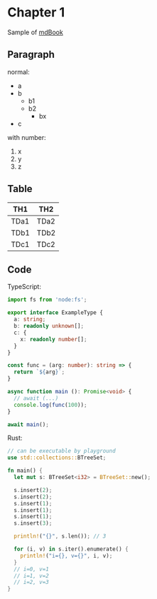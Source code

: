 # Chapter 1

Sample of [mdBook](https://github.com/rust-lang/mdBook)

## Paragraph

normal:

- a
- b
    - b1
    - b2
        - bx
- c

with number:

1. x
2. y
3. z

## Table

| TH1 | TH2 |
| --- | --- |
| TDa1 | TDa2 |
| TDb1 | TDb2 |
| TDc1 | TDc2 |

## Code

TypeScript:

```typescript
import fs from 'node:fs';

export interface ExampleType {
  a: string;
  b: readonly unknown[];
  c: {
    x: readonly number[];
  }
}

const func = (arg: number): string => {
  return `${arg}`;
}

async function main (): Promise<void> {
  // await (...)
  console.log(func(100));
}

await main();
```

Rust:

```rust
// can be executable by playground
use std::collections::BTreeSet;

fn main() {
  let mut s: BTreeSet<i32> = BTreeSet::new();

  s.insert(2);
  s.insert(2);
  s.insert(1);
  s.insert(1);
  s.insert(1);
  s.insert(3);

  println!("{}", s.len()); // 3

  for (i, v) in s.iter().enumerate() {
    println!("i={}, v={}", i, v);
  }
  // i=0, v=1
  // i=1, v=2
  // i=2, v=3
}
```
